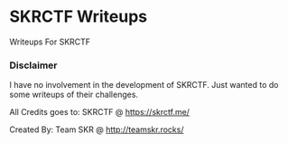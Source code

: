 # SKRCTF Writeups
Writeups For SKRCTF

### Disclaimer

I have no involvement in the development of SKRCTF. Just wanted to do some writeups of their challenges.

All Credits goes to:
SKRCTF @ https://skrctf.me/

Created By: Team SKR @ http://teamskr.rocks/

